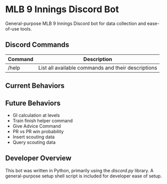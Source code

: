 # MLB 9 Innings Discord Bot

General-purpose MLB 9 Innings Discord bot for data collection and ease-of-use tools.

## Discord Commands

| Command | Description |
| ------- | ----------- |
| /help | List all available commands and their descriptions |

## Current Behaviors

## Future Behaviors

- GI calculation at levels
- Train finish helper command
- Give Advice Command
- PR vs PR win probability
- Insert scouting data
- Query scouting data

## Developer Overview

This bot was written in Python, primarily using the *discord.py* library. A general-purpose setup shell script is included for developer ease of setup.